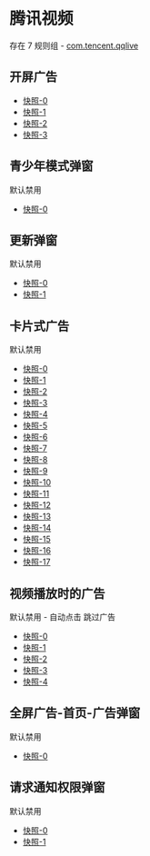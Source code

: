 # 腾讯视频

存在 7 规则组 - [com.tencent.qqlive](/src/apps/com.tencent.qqlive.ts)

## 开屏广告

- [快照-0](https://i.gkd.li/import/12700227)
- [快照-1](https://i.gkd.li/import/12700122)
- [快照-2](https://i.gkd.li/import/12700541)
- [快照-3](https://i.gkd.li/import/12910953)

## 青少年模式弹窗

默认禁用

- [快照-0](https://i.gkd.li/import/12700145)

## 更新弹窗

默认禁用

- [快照-0](https://i.gkd.li/import/12700486)
- [快照-1](https://i.gkd.li/import/13799951)

## 卡片式广告

默认禁用

- [快照-0](https://i.gkd.li/import/12700299)
- [快照-1](https://i.gkd.li/import/12700302)
- [快照-2](https://i.gkd.li/import/13685929)
- [快照-3](https://i.gkd.li/import/12700518)
- [快照-4](https://i.gkd.li/import/12700175)
- [快照-5](https://i.gkd.li/import/13759380)
- [快照-6](https://i.gkd.li/import/12777344)
- [快照-7](https://i.gkd.li/import/12737313)
- [快照-8](https://i.gkd.li/import/13685842)
- [快照-9](https://i.gkd.li/import/13426421)
- [快照-10](https://i.gkd.li/import/13695084)
- [快照-11](https://i.gkd.li/import/12700303)
- [快照-12](https://i.gkd.li/import/12829866)
- [快照-13](https://i.gkd.li/import/13685871)
- [快照-14](https://i.gkd.li/import/13703219)
- [快照-15](https://i.gkd.li/import/12700210)
- [快照-16](https://i.gkd.li/import/13685877)
- [快照-17](https://i.gkd.li/import/13703298)

## 视频播放时的广告

默认禁用 - 自动点击 跳过广告

- [快照-0](https://i.gkd.li/import/12700407)
- [快照-1](https://i.gkd.li/import/12700433)
- [快照-2](https://i.gkd.li/import/13043079)
- [快照-3](https://i.gkd.li/import/13526547)
- [快照-4](https://i.gkd.li/import/13695067)

## 全屏广告-首页-广告弹窗

默认禁用

- [快照-0](https://i.gkd.li/import/13842643)

## 请求通知权限弹窗

默认禁用

- [快照-0](https://i.gkd.li/import/12700139)
- [快照-1](https://i.gkd.li/import/13670465)
